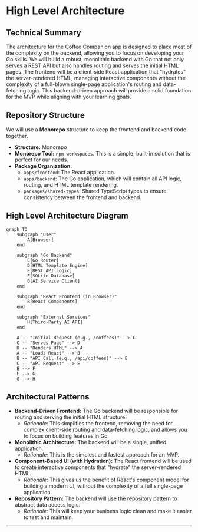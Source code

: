 # High Level Architecture

## Technical Summary

The architecture for the Coffee Companion app is designed to place most of the complexity on the backend, allowing you to focus on developing your Go skills. We will build a robust, monolithic backend with Go that not only serves a REST API but also handles routing and serves the initial HTML pages. The frontend will be a client-side React application that "hydrates" the server-rendered HTML, managing interactive components without the complexity of a full-blown single-page application's routing and data-fetching logic. This backend-driven approach will provide a solid foundation for the MVP while aligning with your learning goals.

## Repository Structure

We will use a **Monorepo** structure to keep the frontend and backend code together.

*   **Structure:** Monorepo
*   **Monorepo Tool:** `npm workspaces`. This is a simple, built-in solution that is perfect for our needs.
*   **Package Organization:**
    *   `apps/frontend`: The React application.
    *   `apps/backend`: The Go application, which will contain all API logic, routing, and HTML template rendering.
    *   `packages/shared-types`: Shared TypeScript types to ensure consistency between the frontend and backend.

## High Level Architecture Diagram

```mermaid
graph TD
    subgraph "User"
        A[Browser]
    end

    subgraph "Go Backend"
        C{Go Router}
        D[HTML Template Engine]
        E[REST API Logic]
        F[SQLite Database]
        G[AI Service Client]
    end

    subgraph "React Frontend (in Browser)"
        B[React Components]
    end

    subgraph "External Services"
        H[Third-Party AI API]
    end

    A -- "Initial Request (e.g., /coffees)" --> C
    C -- "Serves Page" --> D
    D -- "Renders HTML" --> A
    A -- "Loads React" --> B
    B -- "API Call (e.g., /api/coffees)" --> E
    C -- "API Request" --> E
    E --> F
    E --> G
    G --> H
```

## Architectural Patterns

*   **Backend-Driven Frontend:** The Go backend will be responsible for routing and serving the initial HTML structure.
    *   *Rationale:* This simplifies the frontend, removing the need for complex client-side routing and data-fetching logic, and allows you to focus on building features in Go.
*   **Monolithic Architecture:** The backend will be a single, unified application.
    *   *Rationale:* This is the simplest and fastest approach for an MVP.
*   **Component-Based UI (with Hydration):** The React frontend will be used to create interactive components that "hydrate" the server-rendered HTML.
    *   *Rationale:* This gives us the benefit of React's component model for building a modern UI, without the complexity of a full single-page application.
*   **Repository Pattern:** The backend will use the repository pattern to abstract data access logic.
    *   *Rationale:* This will keep your business logic clean and make it easier to test and maintain.

---